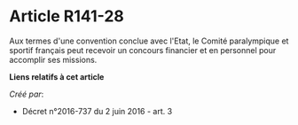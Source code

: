 # Article R141-28

Aux  termes d'une convention conclue avec l'Etat, le Comité paralympique et  sportif français peut recevoir un concours
financier et en personnel  pour accomplir ses missions.

**Liens relatifs à cet article**

_Créé par_:

  - Décret n°2016-737 du 2 juin 2016 - art. 3
